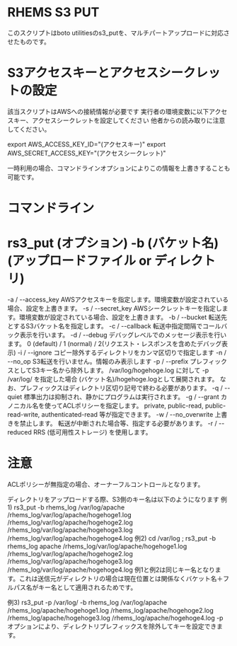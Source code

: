 RHEMS S3 PUT
================================
このスクリプトはboto utilitiesのs3_putを、マルチパートアップロードに対応させたものです。

S3アクセスキーとアクセスシークレットの設定
================================
該当スクリプトはAWSへの接続情報が必要です
実行者の環境変数に以下アクセスキー、アクセスシークレットを設定してください
他者からの読み取りに注意してください。

export AWS_ACCESS_KEY_ID="(アクセスキー)" 
export AWS_SECRET_ACCESS_KEY="(アクセスシークレット)" 

一時利用の場合、コマンドラインオプションによりこの情報を上書きすることも可能です。

コマンドライン
================================

# rs3_put (オプション) -b (バケット名) (アップロードファイル or ディレクトリ)

-a / --access_key
AWSアクセスキーを指定します。環境変数が設定されている場合、設定を上書きます。
-s / --secret_key
AWSシークレットキーを指定します。環境変数が設定されている場合、設定を上書きます。
-b / --bucket
転送先とするS3バケット名を指定します。
-c / --callback
転送中指定間隔でコールバック表示を行います。
-d / --debug
デバッグレベルでのメッセージ表示を行います。
0 (default) / 1 (normal) / 2(リクエスト・レスポンスを含めたデバッグ表示)
-i / --ignore
コピー除外するディレクトリをカンマ区切りで指定します
-n / --no_op
S3転送を行いません。情報のみ表示します
-p / --prefix
プレフィックスとしてS3キー名から除外します。
/var/log/hogehoge.log に対して -p /var/log/ を指定した場合 (バケット名)/hogehoge.logとして展開されます。
なお、プレフィックスはディレクトリ区切り記号で終わる必要があります。
-q / --quiet
標準出力は抑制され、静かにプログラムは実行されます。
-g / --grant
カノニカル名を使ってACLポリシーを指定します。
private, public-read, public-read-write, authenticated-read 等が指定できます。
-w / --no_overwrite
上書きを禁止します。
転送が中断された場合等、指定する必要があります。
-r / --reduced
RRS (低可用性ストレージ) を使用します。

注意
================================
ACLポリシーが無指定の場合、オーナーフルコントロールとなります。

ディレクトリをアップロードする際、S3側のキー名は以下のようになります
例1) rs3_put -b rhems_log /var/log/apache
/rhems_log/var/log/apache/hogehoge1.log
/rhems_log/var/log/apache/hogehoge2.log
/rhems_log/var/log/apache/hogehoge3.log
/rhems_log/var/log/apache/hogehoge4.log
例2) cd /var/log ; rs3_put -b rhems_log apache
/rhems_log/var/log/apache/hogehoge1.log
/rhems_log/var/log/apache/hogehoge2.log
/rhems_log/var/log/apache/hogehoge3.log
/rhems_log/var/log/apache/hogehoge4.log
例1と例2は同じキー名となります。これは送信元がディレクトリの場合は現在位置とは関係なくバケット名＋フルパス名がキー名として適用されるためです。

例3) rs3_put -p /var/log/ -b rhems_log /var/log/apache
/rhems_log/apache/hogehoge1.log
/rhems_log/apache/hogehoge2.log
/rhems_log/apache/hogehoge3.log
/rhems_log/apache/hogehoge4.log
-p オプションにより、ディレクトリプレフィックスを除外してキーを設定できます。
